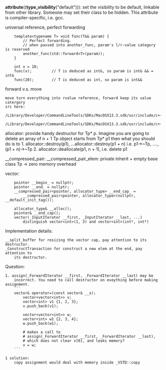 __attribute__((__type_visibility__("default"))):
    set the visibility to be default, linkable from other library. Someone may
    set their class to be hidden. This attribute is compiler-specific, i.e. gcc.

universal reference, perfect forwarding
```
    template<typename T> void func(T&& param) {
        // Perfect forwarding.
        // when passed into another_func, param's l/r-value category is reserved
        another_func(std::forward<T>(param)); 
    }

    int x = 10;
    func(x);         // T is deduced as int&, so param is int& && = int&
    func(20);        // T is deduced as int, so param is int&&
```

forward v.s. move

    move turn everything into rvalue reference, forward keep its value catergory
    src here:
        /Library/Developer/CommandLineTools/SDKs/MacOSX13.3.sdk/usr/include/c++/v1/__utility/move.h
        /Library/Developer/CommandLineTools/SDKs/MacOSX13.3.sdk/usr/include/c++/v1/__utility/forward.h

allocator<Tp>:
    provide handy destructor for Tp* p.
    Imagine you are going to delete an array of n + 1 Tp object starts from Tp* p1
    then what you should do is to 
        1. allocator<Tp>::destroy(p1), ...allocator<Tp>::destroy(p1 + n) 
            i.e. p1->~Tp, ...., (p1 + n)->~Tp
        2. allocator<Tp>::deallocate(p1, n + 1), i.e. delete p1

__compressed_pair:
    __compressed_pair_elem<Tp>: 
        private inherit + empty base class Tp -> zero memory overhead

vector:
```
    pointer __begin_ = nullptr;
    pointer __end_ = nullptr;
    __compressed_pair<pointer, allocator_type> __end_cap_ =
        __compressed_pair<pointer, allocator_type>(nullptr, __default_init_tag());
    
    allocator_type& __alloc();
    pointer& __end_cap();
    vector(_InputIterator __first, _InputIterator __last, ...)
        distinguish vector<int>(1, 3) and vector<int>(int*, int*)
```

Implementation details:

    __split_buffer for resizing the vector cap, pay attention to its destructor.
    _ConstructTransaction for construct a new elem at the end, pay attention to 
        its destructor.

Question:

    1. assign(_ForwardIterator __first, _ForwardIterator __last) may be
        incorrect. You need to call destructor on eveything before making assignment.
        ```
        vector& operator=(const vector& __x);
            vector<vector<int>> v;
            vector<int> v1 {1, 2, 3};
            v.push_back(v1);

            vector<vector<int>> w;
            vector<int> w1 {2, 3, 4};
            w.push_back(w1);
            
            # makes a call to 
            # assign(_ForwardIterator __first, _ForwardIterator __last), 
            # which does not clear v[0], and leaks memory?
            v = w; 
        ```

    1 solution:
        copy assignment would deal with memory inside _VSTD::copy

